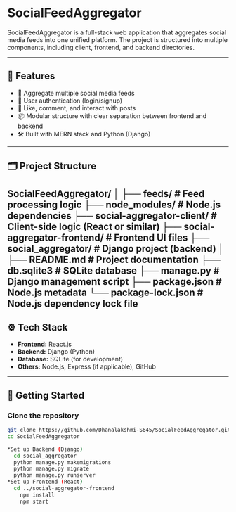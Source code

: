 # SocialFeedAggregator

SocialFeedAggregator is a full-stack web application that aggregates social media feeds into one unified platform. The project is structured into multiple components, including client, frontend, and backend directories.

---

## 🔧 Features

- 📰 Aggregate multiple social media feeds
- 👤 User authentication (login/signup)
- 💬 Like, comment, and interact with posts
- 📦 Modular structure with clear separation between frontend and backend
- 🛠 Built with MERN stack and Python (Django)

---

## 🗂 Project Structure
SocialFeedAggregator/
│
├── feeds/ # Feed processing logic
├── node_modules/ # Node.js dependencies
├── social-aggregator-client/ # Client-side logic (React or similar)
├── social-aggregator-frontend/ # Frontend UI files
├── social_aggregator/ # Django project (backend)
│
├── README.md # Project documentation
├── db.sqlite3 # SQLite database
├── manage.py # Django management script
├── package.json # Node.js metadata
└── package-lock.json # Node.js dependency lock file
---

## ⚙️ Tech Stack

- **Frontend:** React.js
- **Backend:** Django (Python)
- **Database:** SQLite (for development)
- **Others:** Node.js, Express (if applicable), GitHub

---

## 🚀 Getting Started

### Clone the repository

```bash
git clone https://github.com/Dhanalakshmi-S645/SocialFeedAggregator.git
cd SocialFeedAggregator

*Set up Backend (Django)
  cd social_aggregator
  python manage.py makemigrations
  python manage.py migrate
  python manage.py runserver
*Set up Frontend (React)
  cd ../social-aggregator-frontend
    npm install
    npm start

